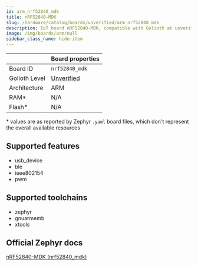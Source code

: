 ```yaml
---
id: arm_nrf52840_mdk
title: nRF52840-MDK
slug: /hardware/catalog/boards/unverified/arm_nrf52840_mdk
description: IoT board nRF52840-MDK, compatible with Golioth at unverified level.
image: /img/boards/arm/null
sidebar_class_name: hide-item
---
```


[//]: # (This is an auto-generated file, do not edit! Changes to it will be lost upon re-generation)



|                | Board properties     |
| -------------  | -------------------- |
| Board ID       | `nrf52840_mdk` |
| Golioth Level  | [Unverified](/hardware#unverified-boards) |
| Architecture   | ARM |
| RAM*           | N/A |
| Flash*         | N/A |

\* values are as reported by Zephyr `.yaml` board files, which don't represent the overall available resources



## Supported features

* usb_device
* ble
* ieee802154
* pwm

## Supported toolchains

* zephyr
* gnuarmemb
* xtools

## Official Zephyr docs

[nRF52840-MDK (nrf52840_mdk)](https://docs.zephyrproject.org/latest/boards/arm/nrf52840_mdk/doc/index.html)
